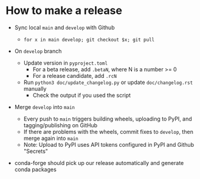 How to make a release
=====================

- Sync local `main` and `develop` with Github
  - `for x in main develop; git checkout $x; git pull`
- On `develop` branch
  - Update version in `pyproject.toml`
    - For a beta release, add `.betaN`, where N is a number >= 0
    - For a release candidate, add `.rcN`
  - Run `python3 doc/update_changelog.py` or update `doc/changelog.rst` manually
    - Check the output if you used the script
- Merge `develop` into `main`
  - Every push to `main` triggers building wheels, uploading to PyPI, and tagging/publishing on GitHub
  - If there are problems with the wheels, commit fixes to `develop`, then merge again into `main`
  - Note: Upload to PyPI uses API tokens configured in PyPI and Github "Secrets"

- conda-forge should pick up our release automatically and generate conda packages
